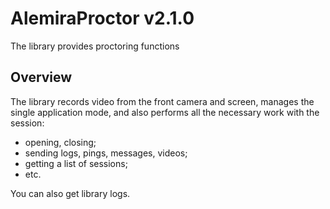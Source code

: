 # AlemiraProctor v2.1.0

The library provides proctoring functions

## Overview

The library records video from the front camera and screen, manages the single application mode, and also performs all the necessary work with the session: 
* opening, closing;
* sending logs, pings, messages, videos;
* getting a list of sessions;
* etc.

You can also get library logs.
